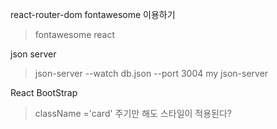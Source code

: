 react-router-dom
fontawesome 이용하기

> fontawesome react

json server

> json-server --watch db.json --port 3004
> my json-server

React BootStrap

> className ='card' 주기만 해도 스타일이 적용된다?

>
